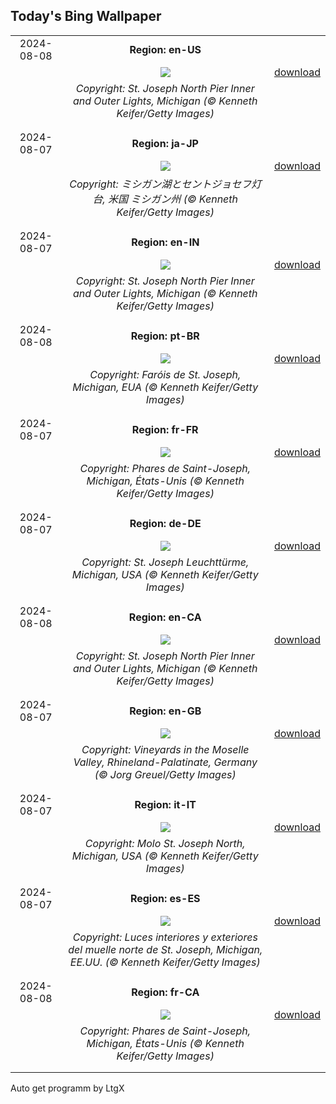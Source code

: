 ## Today's Bing Wallpaper
|      |      |      |
| :----: | :----: | :----: |
|2024-08-08|**Region: en-US**||
||![](https://www.bing.com/th?id=OHR.MichiganLighthouse_EN-US2082743301_UHD.jpg&pid=hp&w=1152&h=648&rs=1&c=4)| [download](https://www.bing.com/th?id=OHR.MichiganLighthouse_EN-US2082743301_UHD.jpg)|
||*Copyright: St. Joseph North Pier Inner and Outer Lights, Michigan (© Kenneth Keifer/Getty Images)*
||
|||
|2024-08-07|**Region: ja-JP**||
||![](https://www.bing.com/th?id=OHR.MichiganLighthouse_JA-JP9089561371_UHD.jpg&pid=hp&w=1152&h=648&rs=1&c=4)| [download](https://www.bing.com/th?id=OHR.MichiganLighthouse_JA-JP9089561371_UHD.jpg)|
||*Copyright: ミシガン湖とセントジョセフ灯台, 米国 ミシガン州 (© Kenneth Keifer/Getty Images)*
||
|||
|2024-08-07|**Region: en-IN**||
||![](https://www.bing.com/th?id=OHR.MichiganLighthouse_EN-IN5667907086_UHD.jpg&pid=hp&w=1152&h=648&rs=1&c=4)| [download](https://www.bing.com/th?id=OHR.MichiganLighthouse_EN-IN5667907086_UHD.jpg)|
||*Copyright: St. Joseph North Pier Inner and Outer Lights, Michigan (© Kenneth Keifer/Getty Images)*
||
|||
|2024-08-08|**Region: pt-BR**||
||![](https://www.bing.com/th?id=OHR.MichiganLighthouse_PT-BR0055198491_UHD.jpg&pid=hp&w=1152&h=648&rs=1&c=4)| [download](https://www.bing.com/th?id=OHR.MichiganLighthouse_PT-BR0055198491_UHD.jpg)|
||*Copyright: Faróis de St. Joseph, Michigan, EUA (© Kenneth Keifer/Getty Images)*
||
|||
|2024-08-07|**Region: fr-FR**||
||![](https://www.bing.com/th?id=OHR.MichiganLighthouse_FR-FR4479492551_UHD.jpg&pid=hp&w=1152&h=648&rs=1&c=4)| [download](https://www.bing.com/th?id=OHR.MichiganLighthouse_FR-FR4479492551_UHD.jpg)|
||*Copyright: Phares de Saint-Joseph, Michigan, États-Unis (© Kenneth Keifer/Getty Images)*
||
|||
|2024-08-07|**Region: de-DE**||
||![](https://www.bing.com/th?id=OHR.MichiganLighthouse_DE-DE1121606429_UHD.jpg&pid=hp&w=1152&h=648&rs=1&c=4)| [download](https://www.bing.com/th?id=OHR.MichiganLighthouse_DE-DE1121606429_UHD.jpg)|
||*Copyright: St. Joseph Leuchttürme, Michigan, USA (© Kenneth Keifer/Getty Images)*
||
|||
|2024-08-08|**Region: en-CA**||
||![](https://www.bing.com/th?id=OHR.MichiganLighthouse_EN-CA1739744082_UHD.jpg&pid=hp&w=1152&h=648&rs=1&c=4)| [download](https://www.bing.com/th?id=OHR.MichiganLighthouse_EN-CA1739744082_UHD.jpg)|
||*Copyright: St. Joseph North Pier Inner and Outer Lights, Michigan (© Kenneth Keifer/Getty Images)*
||
|||
|2024-08-07|**Region: en-GB**||
||![](https://www.bing.com/th?id=OHR.RhinelandVineyards_EN-GB0382871701_UHD.jpg&pid=hp&w=1152&h=648&rs=1&c=4)| [download](https://www.bing.com/th?id=OHR.RhinelandVineyards_EN-GB0382871701_UHD.jpg)|
||*Copyright: Vineyards in the Moselle Valley, Rhineland-Palatinate, Germany (© Jorg Greuel/Getty Images)*
||
|||
|2024-08-07|**Region: it-IT**||
||![](https://www.bing.com/th?id=OHR.MichiganLighthouse_IT-IT9647286903_UHD.jpg&pid=hp&w=1152&h=648&rs=1&c=4)| [download](https://www.bing.com/th?id=OHR.MichiganLighthouse_IT-IT9647286903_UHD.jpg)|
||*Copyright: Molo St. Joseph North, Michigan, USA (© Kenneth Keifer/Getty Images)*
||
|||
|2024-08-07|**Region: es-ES**||
||![](https://www.bing.com/th?id=OHR.MichiganLighthouse_ES-ES4793488515_UHD.jpg&pid=hp&w=1152&h=648&rs=1&c=4)| [download](https://www.bing.com/th?id=OHR.MichiganLighthouse_ES-ES4793488515_UHD.jpg)|
||*Copyright: Luces interiores y exteriores del muelle norte de St. Joseph, Michigan, EE.UU. (© Kenneth Keifer/Getty Images)*
||
|||
|2024-08-08|**Region: fr-CA**||
||![](https://www.bing.com/th?id=OHR.MichiganLighthouse_FR-CA8319684656_UHD.jpg&pid=hp&w=1152&h=648&rs=1&c=4)| [download](https://www.bing.com/th?id=OHR.MichiganLighthouse_FR-CA8319684656_UHD.jpg)|
||*Copyright: Phares de Saint-Joseph, Michigan, États-Unis (© Kenneth Keifer/Getty Images)*
||
|||

Auto get programm by LtgX
